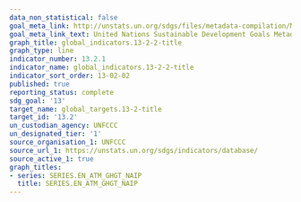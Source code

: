 ```yaml
---
data_non_statistical: false
goal_meta_link: http://unstats.un.org/sdgs/files/metadata-compilation/Metadata-Goal-13.pdf
goal_meta_link_text: United Nations Sustainable Development Goals Metadata (pdf 759kB)
graph_title: global_indicators.13-2-2-title
graph_type: line
indicator_number: 13.2.1
indicator_name: global_indicators.13-2-2-title
indicator_sort_order: 13-02-02
published: true
reporting_status: complete
sdg_goal: '13'
target_name: global_targets.13-2-title
target_id: '13.2'
un_custodian_agency: UNFCCC
un_designated_tier: '1'
source_organisation_1: UNFCCC
source_url_1: https://unstats.un.org/sdgs/indicators/database/
source_active_1: true
graph_titles:
- series: SERIES.EN_ATM_GHGT_NAIP
  title: SERIES.EN_ATM_GHGT_NAIP
---
```

